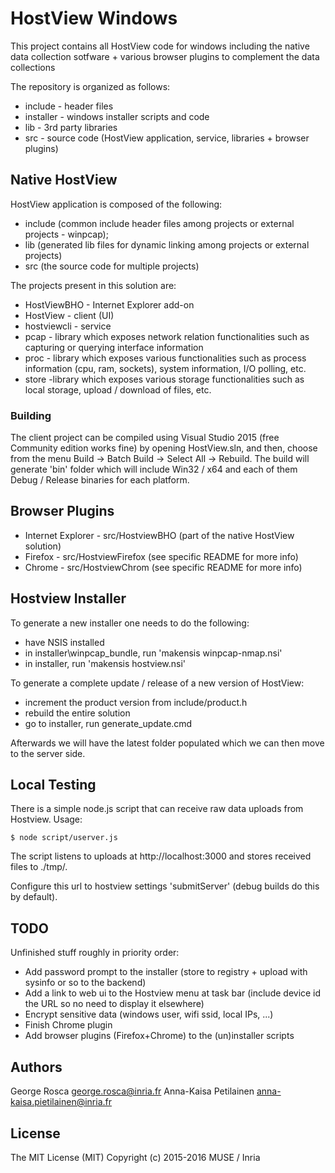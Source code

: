 HostView Windows
================

This project contains all HostView code for windows including the native data collection sotfware + various browser plugins
to complement the data collections

The repository is organized as follows:

* include   - header files
* installer - windows installer scripts and code
* lib       - 3rd party libraries
* src       - source code (HostView application, service, libraries + browser plugins)


Native HostView
---------------

HostView application is composed of the following:

* include (common include header files among projects or external projects - winpcap);
* lib (generated lib files for dynamic linking among projects or external projects)
* src (the source code for multiple projects)

The projects present in this solution are:

* HostViewBHO - Internet Explorer add-on
* HostView - client (UI)
* hostviewcli - service
* pcap - library which exposes network relation functionalities such as capturing or querying interface information
* proc - library which exposes various functionalities such as process information (cpu, ram, sockets), system information, I/O polling, etc.
* store -library which exposes various storage functionalities such as local storage, upload / download of files, etc.

### Building

The client project can be compiled using Visual Studio 2015 (free Community edition works fine) by opening HostView.sln, and then, 
choose from the menu Build -> Batch Build -> Select All -> Rebuild. The build will generate 'bin' folder which will include Win32 / x64 and 
each of them Debug / Release binaries for each platform.


Browser Plugins
---------------

* Internet Explorer - src/HostviewBHO (part of the native HostView solution)
* Firefox - src/HostviewFirefox (see specific README for more info)
* Chrome - src/HostviewChrom (see specific README for more info)


Hostview Installer
------------------

To generate a new installer one needs to do the following:

* have NSIS installed
* in installer\winpcap_bundle, run 'makensis winpcap-nmap.nsi'
* in installer\, run 'makensis hostview.nsi'

To generate a complete update / release of a new version of HostView:

* increment the product version from include/product.h
* rebuild the entire solution
* go to installer\, run generate_update.cmd

Afterwards we will have the latest folder populated which we can then move to the server side.


Local Testing
-------------

There is a simple node.js script that can receive raw data uploads from Hostview. Usage:

	$ node script/userver.js

The script listens to uploads at http://localhost:3000 and stores received files to ./tmp/.

Configure this url to hostview settings 'submitServer' (debug builds do this by default).


TODO
----

Unfinished stuff roughly in priority order:

* Add password prompt to the installer (store to registry + upload with sysinfo or so to the backend)
* Add a link to web ui to the Hostview menu at task bar (include device id the URL so no need to display it elsewhere)
* Encrypt sensitive data (windows user, wifi ssid, local IPs, ...)
* Finish Chrome plugin
* Add browser plugins (Firefox+Chrome) to the (un)installer scripts


Authors
-------

George Rosca <george.rosca@inria.fr>
Anna-Kaisa Petilainen <anna-kaisa.pietilainen@inria.fr>

License
-------

The MIT License (MIT)
Copyright (c) 2015-2016 MUSE / Inria
